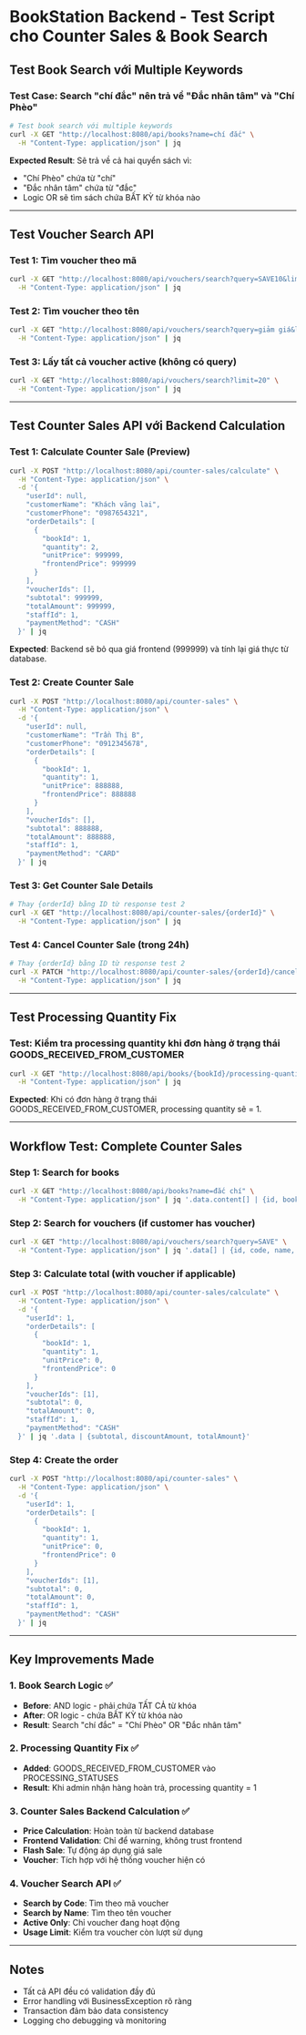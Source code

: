 # BookStation Backend - Test Script cho Counter Sales & Book Search

## Test Book Search với Multiple Keywords

### Test Case: Search "chí đắc" nên trả về "Đắc nhân tâm" và "Chí Phèo"

```bash
# Test book search với multiple keywords
curl -X GET "http://localhost:8080/api/books?name=chí đắc" \
  -H "Content-Type: application/json" | jq
```

**Expected Result**: Sẽ trả về cả hai quyển sách vì:
- "Chí Phèo" chứa từ "chí" 
- "Đắc nhân tâm" chứa từ "đắc"
- Logic OR sẽ tìm sách chứa BẤT KỲ từ khóa nào

---

## Test Voucher Search API

### Test 1: Tìm voucher theo mã
```bash
curl -X GET "http://localhost:8080/api/vouchers/search?query=SAVE10&limit=5" \
  -H "Content-Type: application/json" | jq
```

### Test 2: Tìm voucher theo tên
```bash
curl -X GET "http://localhost:8080/api/vouchers/search?query=giảm giá&limit=10" \
  -H "Content-Type: application/json" | jq
```

### Test 3: Lấy tất cả voucher active (không có query)
```bash
curl -X GET "http://localhost:8080/api/vouchers/search?limit=20" \
  -H "Content-Type: application/json" | jq
```

---

## Test Counter Sales API với Backend Calculation

### Test 1: Calculate Counter Sale (Preview)
```bash
curl -X POST "http://localhost:8080/api/counter-sales/calculate" \
  -H "Content-Type: application/json" \
  -d '{
    "userId": null,
    "customerName": "Khách vãng lai", 
    "customerPhone": "0987654321",
    "orderDetails": [
      {
        "bookId": 1,
        "quantity": 2,
        "unitPrice": 999999,
        "frontendPrice": 999999
      }
    ],
    "voucherIds": [],
    "subtotal": 999999,
    "totalAmount": 999999,
    "staffId": 1,
    "paymentMethod": "CASH"
  }' | jq
```

**Expected**: Backend sẽ bỏ qua giá frontend (999999) và tính lại giá thực từ database.

### Test 2: Create Counter Sale
```bash
curl -X POST "http://localhost:8080/api/counter-sales" \
  -H "Content-Type: application/json" \
  -d '{
    "userId": null,
    "customerName": "Trần Thị B",
    "customerPhone": "0912345678", 
    "orderDetails": [
      {
        "bookId": 1,
        "quantity": 1,
        "unitPrice": 888888,
        "frontendPrice": 888888
      }
    ],
    "voucherIds": [],
    "subtotal": 888888,
    "totalAmount": 888888,
    "staffId": 1,
    "paymentMethod": "CARD"
  }' | jq
```

### Test 3: Get Counter Sale Details
```bash
# Thay {orderId} bằng ID từ response test 2
curl -X GET "http://localhost:8080/api/counter-sales/{orderId}" \
  -H "Content-Type: application/json" | jq
```

### Test 4: Cancel Counter Sale (trong 24h)
```bash
# Thay {orderId} bằng ID từ response test 2
curl -X PATCH "http://localhost:8080/api/counter-sales/{orderId}/cancel?staffId=1&reason=Test hủy đơn" \
  -H "Content-Type: application/json" | jq
```

---

## Test Processing Quantity Fix

### Test: Kiểm tra processing quantity khi đơn hàng ở trạng thái GOODS_RECEIVED_FROM_CUSTOMER
```bash
curl -X GET "http://localhost:8080/api/books/{bookId}/processing-quantity" \
  -H "Content-Type: application/json" | jq
```

**Expected**: Khi có đơn hàng ở trạng thái GOODS_RECEIVED_FROM_CUSTOMER, processing quantity sẽ = 1.

---

## Workflow Test: Complete Counter Sales

### Step 1: Search for books
```bash
curl -X GET "http://localhost:8080/api/books?name=đắc chí" \
  -H "Content-Type: application/json" | jq '.data.content[] | {id, bookName, price}'
```

### Step 2: Search for vouchers (if customer has voucher)
```bash
curl -X GET "http://localhost:8080/api/vouchers/search?query=SAVE" \
  -H "Content-Type: application/json" | jq '.data[] | {id, code, name, discountPercentage}'
```

### Step 3: Calculate total (with voucher if applicable)
```bash
curl -X POST "http://localhost:8080/api/counter-sales/calculate" \
  -H "Content-Type: application/json" \
  -d '{
    "userId": 1,
    "orderDetails": [
      {
        "bookId": 1,
        "quantity": 1,
        "unitPrice": 0,
        "frontendPrice": 0
      }
    ],
    "voucherIds": [1],
    "subtotal": 0,
    "totalAmount": 0,
    "staffId": 1,
    "paymentMethod": "CASH"
  }' | jq '.data | {subtotal, discountAmount, totalAmount}'
```

### Step 4: Create the order
```bash
curl -X POST "http://localhost:8080/api/counter-sales" \
  -H "Content-Type: application/json" \
  -d '{
    "userId": 1,
    "orderDetails": [
      {
        "bookId": 1,
        "quantity": 1,
        "unitPrice": 0,
        "frontendPrice": 0
      }
    ],
    "voucherIds": [1],
    "subtotal": 0,
    "totalAmount": 0,
    "staffId": 1,
    "paymentMethod": "CASH"
  }' | jq
```

---

## Key Improvements Made

### 1. Book Search Logic ✅
- **Before**: AND logic - phải chứa TẤT CẢ từ khóa
- **After**: OR logic - chứa BẤT KỲ từ khóa nào
- **Result**: Search "chí đắc" = "Chí Phèo" OR "Đắc nhân tâm"

### 2. Processing Quantity Fix ✅
- **Added**: GOODS_RECEIVED_FROM_CUSTOMER vào PROCESSING_STATUSES
- **Result**: Khi admin nhận hàng hoàn trả, processing quantity = 1

### 3. Counter Sales Backend Calculation ✅
- **Price Calculation**: Hoàn toàn từ backend database
- **Frontend Validation**: Chỉ để warning, không trust frontend
- **Flash Sale**: Tự động áp dụng giá sale
- **Voucher**: Tích hợp với hệ thống voucher hiện có

### 4. Voucher Search API ✅
- **Search by Code**: Tìm theo mã voucher
- **Search by Name**: Tìm theo tên voucher
- **Active Only**: Chỉ voucher đang hoạt động
- **Usage Limit**: Kiểm tra voucher còn lượt sử dụng

---

## Notes
- Tất cả API đều có validation đầy đủ
- Error handling với BusinessException rõ ràng
- Transaction đảm bảo data consistency
- Logging cho debugging và monitoring
